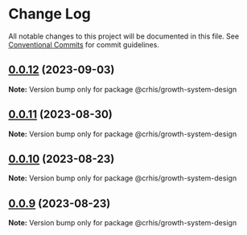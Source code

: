 # Change Log

All notable changes to this project will be documented in this file.
See [Conventional Commits](https://conventionalcommits.org) for commit guidelines.

## [0.0.12](https://github.com/Crhis35/gr-system-design/compare/@crhis/growth-system-design@0.0.11...@crhis/growth-system-design@0.0.12) (2023-09-03)

**Note:** Version bump only for package @crhis/growth-system-design





## [0.0.11](https://github.com/Crhis35/gr-system-design/compare/@crhis/growth-system-design@0.0.10...@crhis/growth-system-design@0.0.11) (2023-08-30)

**Note:** Version bump only for package @crhis/growth-system-design





## [0.0.10](https://github.com/Crhis35/gr-system-design/compare/@crhis/growth-system-design@0.0.9...@crhis/growth-system-design@0.0.10) (2023-08-23)

**Note:** Version bump only for package @crhis/growth-system-design





## [0.0.9](https://github.com/Crhis35/gr-system-design/compare/@crhis/growth-system-design@0.0.8...@crhis/growth-system-design@0.0.9) (2023-08-23)

**Note:** Version bump only for package @crhis/growth-system-design
